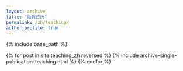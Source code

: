 ```yaml
---
layout: archive
title: "助教经历"
permalink: /zh/teaching/
author_profile: true
---
```


{% include base_path %}

{% for post in site.teaching_zh reversed %}
  {% include archive-single-publication-teaching.html %}
{% endfor %}